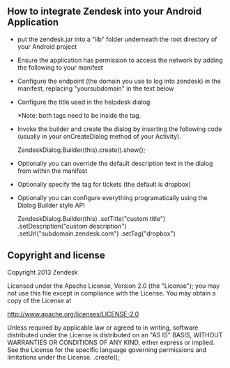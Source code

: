 ## How to integrate Zendesk into your Android Application

- put the zendesk.jar into a "lib" folder underneath the root directory of your Android project


- Ensure the application has permission to access the network by adding the following to your manifest

  <uses-permission android:name="android.permission.INTERNET"></uses-permission> 


- Configure the endpoint (the domain you use to log into zendesk) in the manifest, replacing "yoursubdomain" in the text below

    <meta-data android:name="zendesk_url" android:value="yoursubdomain.zendesk.com"/>

- Configure the title used in the helpdesk dialog

    <meta-data android:name="zendesk_title" android:value="Your Title"/>	

  *Note: both <meta-data> tags need to be inside the <application> tag.

- Invoke the builder and create the dialog by inserting the following code (usually in your onCreateDialog method of your Activity).

	ZendeskDialog.Builder(this).create().show();

- Optionally you can override the default description text in the dialog from within the manifest

    <meta-data android:name="zendesk_description" android:value="How may we help you?"/>

- Optionally specify the tag for tickets (the default is dropbox)

    <meta-data android:name="zendesk_tag" android:value="dropbox"/>

- Optionally you can configure everything programatically using the Dialog Builder style API

    ZendeskDialog.Builder(this)
        .setTitle("custom title")
        .setDescription("custom description")
        .setUrl("subdomain.zendesk.com")
		.setTag("dropbox")

## Copyright and license

Copyright 2013 Zendesk

Licensed under the Apache License, Version 2.0 (the "License"); you may not use this file except in compliance with the License.
You may obtain a copy of the License at

http://www.apache.org/licenses/LICENSE-2.0

Unless required by applicable law or agreed to in writing, software distributed under the License is distributed on an "AS IS" BASIS, WITHOUT WARRANTIES OR CONDITIONS OF ANY KIND, either express or implied. See the License for the specific language governing permissions and limitations under the License.
        .create();
